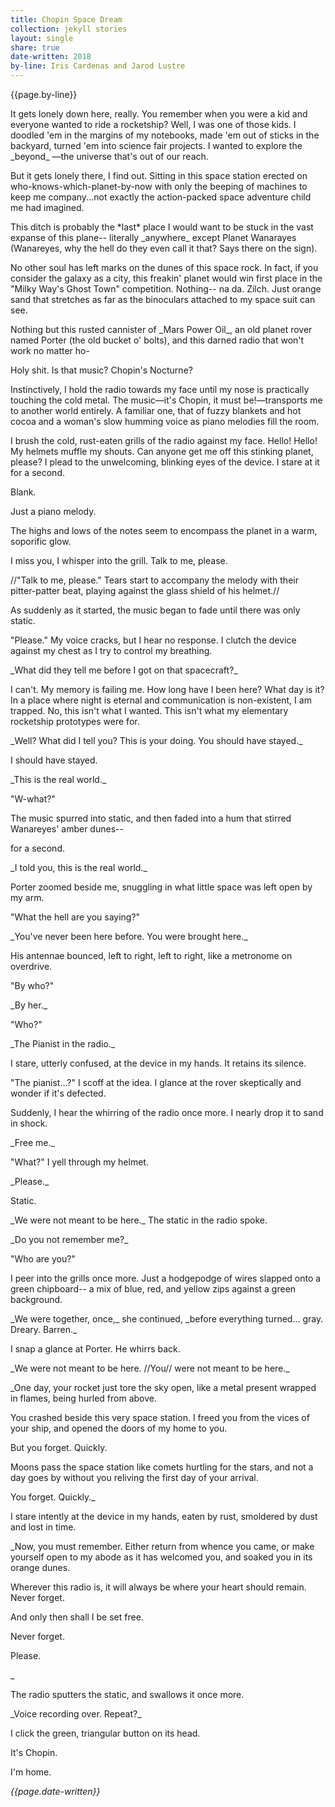 ```yaml
---
title: Chopin Space Dream
collection: jekyll stories
layout: single
share: true
date-written: 2018
by-line: Iris Cardenas and Jarod Lustre
---
```


{{page.by-line}}
&nbsp;
&nbsp;


<p>
It gets lonely down here, really. You remember when you were a kid and everyone wanted to ride a rocketship? Well, I was one of those kids. I doodled 'em in the margins of my notebooks, made 'em out of sticks in the backyard, turned 'em into science fair projects. I wanted to explore the _beyond_ —the universe that's out of our reach. 
</p>

<p>
But it gets lonely there, I find out. Sitting in this space station erected on who-knows-which-planet-by-now with only the beeping of machines to keep me company...not exactly the action-packed space adventure child me had imagined.
</p>

<p>
This ditch is probably the *last* place I would want to be stuck in the vast expanse of this plane-- literally _anywhere_ except Planet Wanarayes (Wanareyes, why the hell do they even call it that? Says there on the sign).
</p>

<p>
No other soul has left marks on the dunes of this space rock. In fact, if you consider the galaxy as a city, this freakin' planet would win first place in the "Milky Way's Ghost Town" competition. Nothing-- na da. Zilch. Just orange sand that stretches as far as the binoculars attached to my space suit can see.
</p>

<p>
Nothing but this rusted cannister of _Mars Power Oil_, an old planet rover named Porter (the old bucket o' bolts), and this darned radio that won't work no matter ho-
</p>

<p>
Holy shit. Is that music? Chopin's Nocturne?
</p>

<p>
Instinctively, I hold the radio towards my face until my nose is practically touching the cold metal. The music—it's Chopin, it must be!—transports me to another world entirely. A familiar one, that of fuzzy blankets and hot cocoa and a woman's slow humming voice as piano melodies fill the room.
</p>

<p>
I brush the cold, rust-eaten grills of the radio against my face. Hello! Hello! My helmets muffle my shouts. Can anyone get me off this stinking planet, please? I plead to the unwelcoming, blinking eyes of the device.
I stare at it for a second.
</p>

<p>
Blank.
</p>

<p>
Just a piano melody.
</p>

<p>
The highs and lows of the notes seem to encompass the planet in a warm, soporific glow. 
</p>

<p>
I miss you, I whisper into the grill. Talk to me, please.
</p>

<p>
//"Talk to me, please." Tears start to accompany the melody with their pitter-patter beat, playing against the glass shield of his helmet.//
</p>


<p>
As suddenly as it started, the music began to fade until there was only static. 
</p>

<p>
"Please." My voice cracks, but I hear no response. I clutch the device against my chest as I try to control my breathing. 
</p>

<p>
_What did they tell me before I got on that spacecraft?_
</p>

<p>
I can't. My memory is failing me. How long have I been here? What day is it? In a place where night is eternal and communication is non-existent, I am trapped. No, this isn't what I wanted. This isn't what my elementary rocketship prototypes were for. 
</p>

<p>
_Well? What did I tell you? This is your doing. You should have stayed._
</p>

<p>
I should have stayed.
</p>

<p>
_This is the real world._
</p>



<p>
"W-what?"
</p>

<p>
The music spurred into static, and then faded into a hum that stirred Wanareyes' amber dunes--
</p>

<p>
for a second.
</p>

<p>
_I told you, this is the real world._
</p>

<p>
Porter zoomed beside me, snuggling in what little space was left open by my arm. 
</p>

<p>
"What the hell are you saying?"
</p>

<p>
_You've never been here before. You were brought here._
</p>

<p>
His antennae bounced, left to right, left to right, like a metronome on overdrive.
</p>

<p>
"By who?"
</p>

<p>
_By her._
</p>

<p>
"Who?"
</p>

<p>
_The Pianist in the radio._
</p>


<p>
I stare, utterly confused, at the device in my hands. It retains its silence.
</p>

<p>
"The pianist...?" I scoff at the idea. I glance at the rover skeptically and wonder if it's defected.
</p>

<p>
Suddenly, I hear the whirring of the radio once more. I nearly drop it to sand in shock.
</p>

<p>
_Free me._
</p>

<p>
"What?" I yell through my helmet. 
</p>

<p>
_Please._
</p>

<p>
Static.
</p>

<p>
_We were not meant to be here._ The static in the radio spoke.
</p>

<p>
 _Do you not remember me?_
</p>

<p>
"Who are you?"
</p>

<p>
I peer into the grills once more. Just a hodgepodge of wires slapped onto a green chipboard-- a mix of blue, red, and yellow zips against a green background.
</p>

<p>
_We were together, once,_ she continued, _before everything turned... gray. Dreary. Barren._
</p>

<p>
I snap a glance at Porter. He whirrs back.
</p>

<p>
_We were not meant to be here. //You// were not meant to be here._
</p>

<p>
_One day, your rocket just tore the sky open, like a metal present wrapped in flames, being hurled from above. 
</p>

<p>
You crashed beside this very space station. I freed you from the vices of your ship, and opened the doors of my home to you.
</p>

<p>
But you forget. Quickly.
</p>

<p>
Moons pass the space station like comets hurtling for the stars, and not a day goes by without you reliving the first day of your arrival.
</p>

<p>
You forget. Quickly._
</p>

<p>
I stare intently at the device in my hands, eaten by rust, smoldered by dust and lost in time.
</p>


<p>
_Now, you must remember. Either return from whence you came, or make yourself open to my abode as it has welcomed you, and soaked you in its orange dunes.
</p>

<p>
Wherever this radio is, it will always be where your heart should remain. Never forget. 
</p>


<p>
And only then shall I be set free.
</p>

<p>
Never forget.
</p>

<p>
Please.
</p>
_
<p>
The radio sputters the static, and swallows it once more.
</p>

<p>
_Voice recording over. Repeat?_
</p>

<p>
I click the green, triangular button on its head.
</p>

<p>
It's Chopin.
</p>



<p>
I'm home.
</p>

<em> {{page.date-written}} </em>
